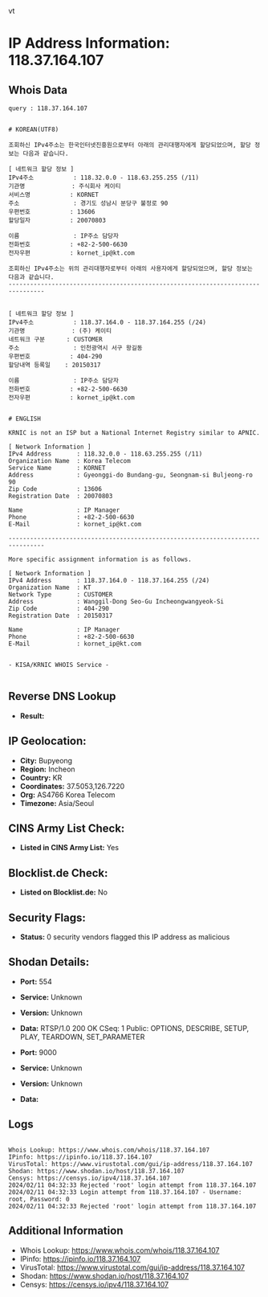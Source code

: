 vt
# IP Address Information: 118.37.164.107

## Whois Data
```
query : 118.37.164.107


# KOREAN(UTF8)

조회하신 IPv4주소는 한국인터넷진흥원으로부터 아래의 관리대행자에게 할당되었으며, 할당 정보는 다음과 같습니다.

[ 네트워크 할당 정보 ]
IPv4주소           : 118.32.0.0 - 118.63.255.255 (/11)
기관명             : 주식회사 케이티
서비스명           : KORNET
주소               : 경기도 성남시 분당구 불정로 90
우편번호           : 13606
할당일자           : 20070803

이름               : IP주소 담당자
전화번호           : +82-2-500-6630
전자우편           : kornet_ip@kt.com

조회하신 IPv4주소는 위의 관리대행자로부터 아래의 사용자에게 할당되었으며, 할당 정보는 다음과 같습니다.
--------------------------------------------------------------------------------


[ 네트워크 할당 정보 ]
IPv4주소           : 118.37.164.0 - 118.37.164.255 (/24)
기관명             : (주) 케이티
네트워크 구분      : CUSTOMER
주소               : 인천광역시 서구 왕길동
우편번호           : 404-290
할당내역 등록일    : 20150317

이름               : IP주소 담당자
전화번호           : +82-2-500-6630
전자우편           : kornet_ip@kt.com


# ENGLISH

KRNIC is not an ISP but a National Internet Registry similar to APNIC.

[ Network Information ]
IPv4 Address       : 118.32.0.0 - 118.63.255.255 (/11)
Organization Name  : Korea Telecom
Service Name       : KORNET
Address            : Gyeonggi-do Bundang-gu, Seongnam-si Buljeong-ro 90
Zip Code           : 13606
Registration Date  : 20070803

Name               : IP Manager
Phone              : +82-2-500-6630
E-Mail             : kornet_ip@kt.com

--------------------------------------------------------------------------------

More specific assignment information is as follows.

[ Network Information ]
IPv4 Address       : 118.37.164.0 - 118.37.164.255 (/24)
Organization Name  : KT
Network Type       : CUSTOMER
Address            : Wanggil-Dong Seo-Gu Incheongwangyeok-Si
Zip Code           : 404-290
Registration Date  : 20150317

Name               : IP Manager
Phone              : +82-2-500-6630
E-Mail             : kornet_ip@kt.com


- KISA/KRNIC WHOIS Service -


```
## Reverse DNS Lookup
- **Result:** 

## IP Geolocation:
- **City:** Bupyeong
- **Region:** Incheon
- **Country:** KR
- **Coordinates:** 37.5053,126.7220
- **Org:** AS4766 Korea Telecom
- **Timezone:** Asia/Seoul

## CINS Army List Check:
- **Listed in CINS Army List:** 
Yes

## Blocklist.de Check:
- **Listed on Blocklist.de:** 
No

## Security Flags:
- **Status:** 0 security vendors flagged this IP address as malicious

## Shodan Details:
- **Port:** 554
- **Service:** Unknown
- **Version:** Unknown
- **Data:** RTSP/1.0 200 OK
CSeq: 1
Public: OPTIONS, DESCRIBE, SETUP, PLAY, TEARDOWN, SET_PARAMETER



- **Port:** 9000
- **Service:** Unknown
- **Version:** Unknown
- **Data:** 

## Logs
```

Whois Lookup: https://www.whois.com/whois/118.37.164.107
IPinfo: https://ipinfo.io/118.37.164.107
VirusTotal: https://www.virustotal.com/gui/ip-address/118.37.164.107
Shodan: https://www.shodan.io/host/118.37.164.107
Censys: https://censys.io/ipv4/118.37.164.107
2024/02/11 04:32:33 Rejected 'root' login attempt from 118.37.164.107
2024/02/11 04:32:33 Login attempt from 118.37.164.107 - Username: root, Password: 0
2024/02/11 04:32:33 Rejected 'root' login attempt from 118.37.164.107

```
## Additional Information
- Whois Lookup: https://www.whois.com/whois/118.37.164.107
- IPinfo: https://ipinfo.io/118.37.164.107
- VirusTotal: https://www.virustotal.com/gui/ip-address/118.37.164.107
- Shodan: https://www.shodan.io/host/118.37.164.107
- Censys: https://censys.io/ipv4/118.37.164.107


